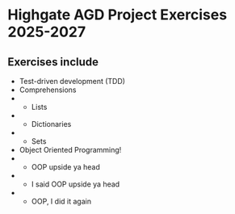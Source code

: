 # Highgate AGD Project Exercises 2025-2027

## Exercises include
- Test-driven development (TDD)
- Comprehensions
- - Lists
- - Dictionaries
- - Sets
- Object Oriented Programming!
- - OOP upside ya head
- - I said OOP upside ya head
- - OOP, I did it again
